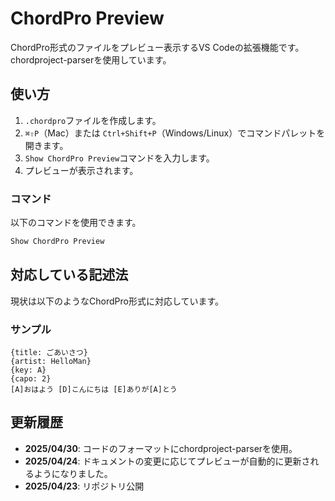 # ChordPro Preview

ChordPro形式のファイルをプレビュー表示するVS Codeの拡張機能です。
chordproject-parserを使用しています。

## 使い方

1. `.chordpro`ファイルを作成します。
2. `⌘⇧P`（Mac）または `Ctrl+Shift+P`（Windows/Linux）でコマンドパレットを開きます。
3. `Show ChordPro Preview`コマンドを入力します。
4. プレビューが表示されます。

### コマンド

以下のコマンドを使用できます。

```bash
Show ChordPro Preview
```

## 対応している記述法

現状は以下のようなChordPro形式に対応しています。

### サンプル

```plaintext
{title: ごあいさつ}
{artist: HelloMan}
{key: A}
{capo: 2}
[A]おはよう [D]こんにちは [E]ありが[A]とう
```

## 更新履歴

- **2025/04/30**: コードのフォーマットにchordproject-parserを使用。
- **2025/04/24**: ドキュメントの変更に応じてプレビューが自動的に更新されるようになりました。
- **2025/04/23**: リポジトリ公開
